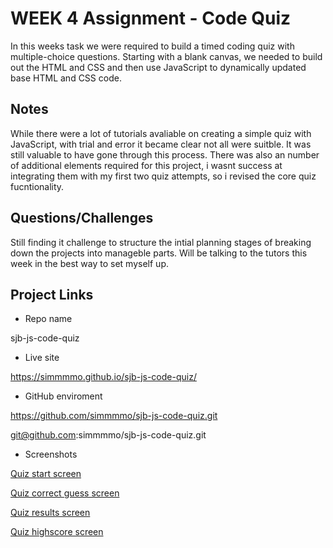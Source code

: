 # WEEK 4 Assignment - Code Quiz
In this weeks task we were required to build a timed coding quiz with multiple-choice questions. Starting with a blank canvas, we needed to build out the HTML and CSS and then use JavaScript to dynamically updated base HTML and CSS code. 


## Notes 
While there were a lot of tutorials avaliable on creating a simple quiz with JavaScript, with trial and error it became clear not all were suitble. It was still valuable to have gone through this process. There was also an number of additional elements required for this project, i wasnt success at integrating them with my first two quiz attempts, so i revised the core quiz fucntionality. 


## Questions/Challenges
Still finding it challenge to structure the intial planning stages of breaking down the projects into manageble parts. Will be talking to the tutors this week in the best way to set myself up.  


## Project Links

* Repo name

sjb-js-code-quiz

* Live site

https://simmmmo.github.io/sjb-js-code-quiz/

* GitHub enviroment

https://github.com/simmmmo/sjb-js-code-quiz.git

git@github.com:simmmmo/sjb-js-code-quiz.git

* Screenshots

[Quiz start screen](./assets/screenshots/quiz-start-screen.png)

[Quiz correct guess screen](./assets/screenshots/quiz-correct-answer-screen.png)

[Quiz results screen](./assets/screenshots/quiz-results-screen.png)

[Quiz highscore screen](./assets/screenshots/quiz-highscore-screen.png)
